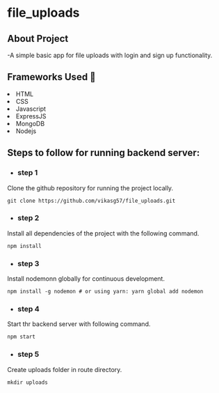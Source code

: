 # file_uploads
## About Project
-A simple basic app for file uploads with login and sign up functionality.
## Frameworks Used 🌟
<li>HTML</li>
<li>CSS</li>
<li>Javascript</li>
<li>ExpressJS</li>
<li>MongoDB</li>
<li>Nodejs</li>

## Steps to follow for running backend server:
- ### step 1
Clone the github repository for running the project locally.
```
git clone https://github.com/vikasg57/file_uploads.git
```
- ### step 2
Install all dependencies of the project with the following command.
```
npm install
```
- ### step 3
Install nodemonn globally for continuous development.
```
npm install -g nodemon # or using yarn: yarn global add nodemon
```
- ### step 4
Start thr backend server with following command.
```
npm start
```
- ### step 5
Create uploads folder in route directory.
```
mkdir uploads
```